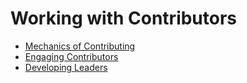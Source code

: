 # Working with Contributors

* [Mechanics of Contributing](03.1-mechanics.md)
* [Engaging Contributors](03.2-engaging.md)
* [Developing Leaders](03.3-leaders.md)